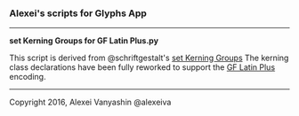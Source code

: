 ### Alexei's scripts for Glyphs App

---

**set Kerning Groups for GF Latin Plus.py**

This script is derived from @schriftgestalt's [set Kerning Groups][1]
The kerning class declarations have been fully reworked to support the [GF Latin Plus][2] encoding. 
 
 
[1]: https://github.com/schriftgestalt/Glyphs-Scripts/blob/master/Metrics%20%26%20Classes/set%20Kerning%20Groups.py

[2]: https://github.com/google/fonts/tree/master/tools/encodings/GF%202016%20Glyph%20Sets


---
Copyright 2016, Alexei Vanyashin @alexeiva
